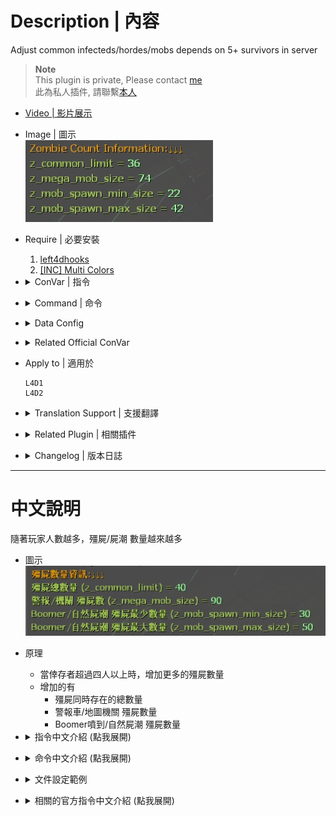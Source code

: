 # Description | 內容
Adjust common infecteds/hordes/mobs depends on 5+ survivors in server

> __Note__ <br/>
This plugin is private, Please contact [me](https://github.com/fbef0102/Game-Private_Plugin#私人插件列表-private-plugins-list)<br/>
此為私人插件, 請聯繫[本人](https://github.com/fbef0102/Game-Private_Plugin#私人插件列表-private-plugins-list)

* [Video | 影片展示](https://youtu.be/isTpGqmf1qA)

* Image | 圖示
	<br/>![l4d2_auto_add_zombie_1](image/l4d2_auto_add_zombie_1.jpg)

* Require | 必要安裝
	1. [left4dhooks](https://forums.alliedmods.net/showthread.php?t=321696)
	2. [[INC] Multi Colors](https://github.com/fbef0102/L4D1_2-Plugins/releases/tag/Multi-Colors)

* <details><summary>ConVar | 指令</summary>

	* cfg/sourcemod/l4d2_auto_add_zombie.cfg
		```php
		// 0=Plugin off, 1=Plugin on. (type !zminfo to see zombie count information)
		l4d2_auto_add_zombie_enable "1"

		// 1=Enable notify, 0=Disable notify
		l4d2_auto_add_zombie_hint "1"

		// If 1, Override common infected/mob/horde limit in director script.
		// This can prevent custom map from modifying common infected settings
		l4d2_auto_add_zombie_override_script_value "0"
		```
</details>

* <details><summary>Command | 命令</summary>

	* **Check Zombie count information**
		```php
		sm_zminfo
		```
</details>

* <details><summary>Data Config</summary>

	* [data/l4d2_auto_add_zombie.cfg](data/l4d2_auto_add_zombie.cfg)
		```php
		// default settings
		"default"
		{
			// How many common infecteds we can have at once on the map. (override official cvar 'z_common_limit')
			// -1: Don't modify, Restore Game default: 30
			"z_common_limit" 			"30" 
			
			// Amount of zombies to spawn in Map Event horde & Alarm horde & Director Panic Event  (override official cvar 'z_mega_mob_size')
			// -1: Don't modify, Restore Game default: 50
			"z_mega_mob_size"			"50" 
			
			// Minimum amount of zombies to spawn in natural hordes & z_spawn mob & boomer hordes & bile bomb  (override official cvar 'z_mob_spawn_min_size')
			// -1: Don't modify, Restore Game default: 10
			"z_mob_spawn_min_size"		"25" 
			
			// Maximum numbers of Boomer vomit/Natural horde/Bile Bomb common infected. (override official cvar '_mob_spawn_max_size')
			// -1: Don't modify, Restore Game default: 30
			"z_mob_spawn_max_size"		"30" 
			
			// After final rescue starts, Dynamic Adjust zombies related cvars
			// (Prevent too many common infected and horde keep coming, cause final stage stuck)
			"final"
			{
				"z_common_limit" 		"-1" 
				"z_mega_mob_size"		"-1" 
				"z_mob_spawn_min_size"	"-1" 
				"z_mob_spawn_max_size"	"-1" 
			}
		}
		
		// If there is only 1 survivor (real player + AI bot)
		"1"
		{
			"z_common_limit" 		"30" 
			"z_mega_mob_size"		"50" 
			"z_mob_spawn_min_size"	"25" 
			"z_mob_spawn_max_size"	"30" 
			
			"final"
			{
				"z_common_limit" 		"-1" 
				"z_mega_mob_size"		"-1" 
				"z_mob_spawn_min_size"	"-1" 
				"z_mob_spawn_max_size"	"-1" 
			}
		}
		...
		
		```
</details>

* <details><summary>Related Official ConVar</summary>

	* This plugin already modified the following cvars, you don't need to change.

	| ConVar/Command  					| Parameters or default value 	| Effect|
	| -------------|:-----------------:|:-------------:|
	| z_common_limit 					| 30   | How many common infecteds we can have at once.
	| z_mega_mob_size          			| 50   | Amount of zombies to spawn in Map Event horde & Alarm horde & Director Panic Event 
	| z_mob_spawn_min_size          	| 10   | Minimum amount of zombies to spawn in natural hordes & z_spawn mob & boomer hordes & bile bomb
	| z_mob_spawn_max_size          	| 30   | Maximum amount of zombies to spawn in natural hordes & z_spawn mob & boomer hordes & bile bomb
</details>

* Apply to | 適用於
	```
	L4D1
	L4D2
	```

* <details><summary>Translation Support | 支援翻譯</summary>

	```
	English
	繁體中文
	简体中文
	```
</details>

* <details><summary>Related Plugin | 相關插件</summary>

	1. [MultiSlots](https://github.com/fbef0102/L4D1_2-Plugins/tree/master/l4dmultislots): Allows additional survivor players in server when 5+ player joins the server
		* 創造5位以上倖存者遊玩伺服器
	2. [l4dinfectedbots](https://github.com/fbef0102/L4D1_2-Plugins/tree/master/l4dmultislots): Spawns multi infected bots in any mode + allows playable special infected in coop/survival + unlock infected slots (10 VS 10 available)
		* 多特感生成插件，倖存者人數越多，生成的特感越多，且不受遊戲特感數量限制 + 解除特感隊伍的人數限制 (可達成對抗 10 VS 10 玩法)
	3. [Max Common](https://forums.alliedmods.net/showthread.php?t=347871): Limits number of common infected to 'z_common_limit', attempts to avoid vanilla director conflict.
		* 地圖上的殭屍數量不會超過指令設定的數值 (以防止地圖腳本狂刷殭屍數量)
</details>

* <details><summary>Changelog | 版本日誌</summary>

	* v1.4 (2024-8-23)
		* Update cvars
		* Add Data file

	* v1.3 (2024-7-11)
		* Add dynamic adjust after final rescue starts
		* Update Cvars

	* v1.2 (2023-12-18)
		* Override Director Scripts

	* v1.1 (2023-12-7)
		* When final rescue starts, disable Dynamic Adjust and restore all official cvars to default value.
		* Prevent too many common infected and horde keep coming, cause final stage stuck

	* v1.0 (2023-11-29)
	    * Initial Release
</details>

- - - -
# 中文說明
隨著玩家人數越多，殭屍/屍潮 數量越來越多

* 圖示
	<br/>![zho/l4d2_auto_add_zombie_1](image/zho/l4d2_auto_add_zombie_1.jpg)

* 原理
	* 當倖存者超過四人以上時，增加更多的殭屍數量
	* 增加的有
		* 殭屍同時存在的總數量
		* 警報車/地圖機關 殭屍數量
		* Boomer噴到/自然屍潮 殭屍數量

* <details><summary>指令中文介紹 (點我展開)</summary>

	* cfg/sourcemod/l4d2_auto_add_zombie.cfg
		```php
		// 0=關閉插件, 1=啟動插件 (輸入 !zminfo 隨時查看當下的殭屍數量狀態)
		l4d2_auto_add_zombie_enable "1"

		// 1=啟用提示, 0=關閉提示
		l4d2_auto_add_zombie_hint "1"

		// 為1時，強制使用VScript覆蓋導演系統的設置
		// 開啟這項指令可以防止三方圖攥改殭屍與屍潮的數量
		l4d2_auto_add_zombie_override_script_value "0"
		```
</details>

* <details><summary>命令中文介紹 (點我展開)</summary>

	* **查看目前的殭屍數量狀態**
		```php
		sm_zminfo
		```
</details>

* <details><summary>文件設定範例</summary>

	* [data/l4d2_auto_add_zombie.cfg](data/l4d2_auto_add_zombie.cfg)
		```php
		// 預設配置
		"default"
		{
			// 地圖上殭屍同時存在的總數量 (覆蓋官方指令 z_common_limit)
			// -1: 不修改, 恢復遊戲預設: 30
			"z_common_limit" 			"30" 
			
			// 警報車/地圖機關/導演屍潮 生成的殭屍數量. (覆蓋官方指令 z_mega_mob_size)
			// -1: 不修改, 恢復遊戲預設: 50
			"z_mega_mob_size"			"50" 
			
			// Boomer噴到/自然屍潮/膽汁瓶 最少的殭屍數量. (覆蓋官方指令 z_mob_spawn_min_size)
			// -1: 不修改, 恢復遊戲預設: 10
			"z_mob_spawn_min_size"		"25" 
			
			// Boomer噴到/自然屍潮/膽汁瓶 最多的殭屍數量. (覆蓋官方指令 'z_mob_spawn_max_size')
			// -1: 不修改, 恢復遊戲預設: 30
			"z_mob_spawn_max_size"		"30" 
			
			// 當救援開始後，重新設置相關的感染者數量指令
			// (避免殭屍太多，導致救援卡關，無法生成Tank)
			"final"
			{
				"z_common_limit" 		"-1" 
				"z_mega_mob_size"		"-1" 
				"z_mob_spawn_min_size"	"-1" 
				"z_mob_spawn_max_size"	"-1" 
			}
		}
		
		// 當只有一位倖存者時 (真人+AI Bot)
		"1"
		{
			"z_common_limit" 		"30" 
			"z_mega_mob_size"		"50" 
			"z_mob_spawn_min_size"	"25" 
			"z_mob_spawn_max_size"	"30" 
			
			"final"
			{
				"z_common_limit" 		"-1" 
				"z_mega_mob_size"		"-1" 
				"z_mob_spawn_min_size"	"-1" 
				"z_mob_spawn_max_size"	"-1" 
			}
		}

		...
		
		```
</details>

* <details><summary>相關的官方指令中文介紹 (點我展開)</summary>

	* 這個插件已經修改以下指令, 你無須更動

	| 指令  				| 預設值 	| 效果 |
	| -------------|:-----------------:|:-------------:|
	| z_common_limit 					| 30   | 地圖上殭屍同時存在的總數量
	| z_mega_mob_size          			| 50   | 警報車/地圖機關/導演屍潮 生成的殭屍數量.
	| z_mob_spawn_min_size          	| 10   | Boomer噴到/自然屍潮/膽汁瓶/z_spawn mob 最少生成的殭屍數量
	| z_mob_spawn_max_size          	| 30   | Boomer噴到/自然屍潮/膽汁瓶/z_spawn mob 最多生成的殭屍數量
</details>
